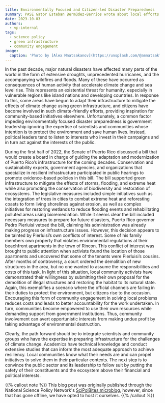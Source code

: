 ```yaml
---
title: Environmentally Focused and Citizen-led Disaster Preparedness
summary: PASE Gator Esteban Bermúdez-Berríos wrote about local efforts in Puerto Rico to empower the community to help preserve natural resources.
date: 2023-10-03
authors:
  - vp-internal
tags:
  - science policy
  - green infrastructure
  - community engagement
image:
  caption: 'Photo by [Alex Mnatsakanov](https://unsplash.com/@amnatsak?utm_content=creditCopyText&utm_medium=referral&utm_source=unsplash) on [Unsplash](https://unsplash.com/photos/green-trees-on-brown-sand-beach-during-daytime-x68y-jQoXNc?utm_content=creditCopyText&utm_medium=referral&utm_source=unsplash)'
---
```


In the past decade, major natural disasters have affected many parts of the world in the form of extensive droughts, unprecedented hurricanes, and the accompanying wildfires and floods. Many of these have occurred as consequences of human activity that accelerate climate change and sea level rise. This represents an existential threat for humanity, especially in vulnerable regions like island nations and developing countries. In response to this, some areas have begun to adapt their infrastructure to mitigate the effects of climate change using green infrastructure, and citizens have become involved in such climate-friendly efforts, providing inspiration for community-based initiatives elsewhere. Unfortunately, a common factor impeding environmentally focused disaster preparedness is government leadership ignoring the expertise of scientists and communities whose intention is to protect the environment and save human lives. Instead, political leaders tend to listen to interests who invest in their campaigns and in turn act against the interests of the public.

During the first half of 2022, the Senate of Puerto Rico discussed a bill that would create a board in charge of guiding the adaptation and modernization of Puerto Rico’s infrastructure for the coming decades. Conservation and sustainability experts, government agencies, and organizations that specialize in resilient infrastructure participated in public hearings to promote evidence-based policies in this bill. The bill supported green infrastructure to mitigate the effects of storms, flooding, and extreme heat while also promoting the conservation of biodiversity and restoration of ecosystems. The legislative measures included simple initiatives such as the integration of trees in cities to combat extreme heat and reforesting coasts to form living shorelines against erosion, as well as complex initiatives for restoring wetlands to reduce flooding events and rehabilitating polluted areas using bioremediation. While it seems clear the bill included necessary measures to prepare for future disasters, Puerto Rico governor Pedro Pierluisi vetoed the bill, claiming his administration was already making progress on infrastructure issues. However, this decision appears to be tainted by Pierluisi’s own conflicts of interest. Some of his family members own property that violates environmental regulations at their beachfront apartments in the town of Rincon. This conflict of interest was brought to public attention when activists found the location of those apartments and uncovered that some of the tenants were Pierluisi’s cousins. After months of controversy, a court ordered the demolition of new structures in the area, but no one wanted to assume the responsibilities and costs of this task. In light of this situation, local community activists have demonstrated their willingness by submitting their own proposal for the demolition of illegal structures and restoring the habitat to its natural state. Again, this exemplifies a scenario where the official channels are failing in their duties to protect the environment, but citizens rise to the occasion. Encouraging this form of community engagement in solving local problems reduces costs and leads to better accountability for the work undertaken. In turn, communities become empowered to use their own resources while demanding support from government institutions. Thus, community involvement can avert opportunistic interests from making undue profit by taking advantage of environmental destruction.

Clearly, the path forward should be to integrate scientists and community groups who have the expertise in preparing infrastructure for the challenges of climate change. Academics have technical knowledge and conduct extensive studies that can inform the most adequate approach to achieve resiliency. Local communities know what their needs are and can propel initiatives to solve them in their particular contexts. The next step is to convince the public sector and its leadership to follow suit by putting the safety of their constituents and the ecosystem above their financial and political interests.

{{% callout note %}}
This blog post was originally published through the National Science Policy Network's [SciPolBites microblog](https://www.scipolnetwork.org/nspn/scipolbites-whose-soil-is-this-happening-in/), however, since that has gone offline, we have opted to host it ourselves.
{{% /callout %}}
